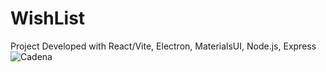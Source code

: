 # WishList

Project Developed with React/Vite, Electron, MaterialsUI, Node.js, Express
![Cadena](https://github.com/ByPona/mcs-blog/blob/main/foto-blog.PNG)
